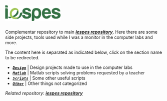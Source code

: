 [**_iespes_**]: https://www.iespes.com.br "Instituto Esperança de Ensino Superior"
[**_iespes repository_**]: https://github.com/dreisss/iespes "To store and organize projects and things made while I was studying at Iespes."

# [<img height="50px" src="https://raw.githubusercontent.com/dreisss/iespes-extra/main/design/logos/logo.svg"/>][**_iespes_**]

Complementar repository to main [**_iespes repository_**]. Here there are some side projects,
tools used while I was a monitor in the computer labs and more.

The content here is separated as indicated below, click on the section name to
be redirected.

- [**_`Design`_**](./design/) | Design projects made to use in the computer labs
- [**_`Matlab`_**](./matlab/) | Matlab scripts solving problems requested by a teacher
- [**_`Scripts`_**](./scripts/) | Some other useful scripts
- [**_`Other`_**](./other/) | Other things not categorized

_Related repository_: [**_iespes repository_**]
